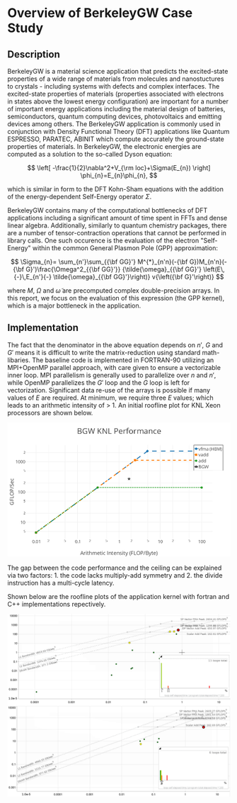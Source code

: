 # Overview of BerkeleyGW Case Study

## Description

BerkeleyGW is a material science application that predicts the excited-state properties of a wide range of materials from molecules and nanostuctures to
crystals - including systems with defects and complex interfaces. The excited-state properties of materials (properties associated with electrons in states
above the lowest energy configuration) are important for a number of important energy applications including the material design of batteries,
semiconductors, quantum computing devices, photovoltaics and emitting devices among others. The BerkeleyGW application is commonly used in
conjunction with Density Functional Theory (DFT) applications like Quantum ESPRESSO, PARATEC, ABINIT which compute accurately the ground-state properties of
materials. In BerkeleyGW, the electronic energies are computed as a solution to the so-called Dyson equation:

$$
\left[ -\frac{1}{2}\nabla^2+V_{\rm loc}+\Sigma(E_{n}) \right] \phi_{n}=E_{n}\phi_{n},
$$

which is similar in form to the DFT Kohn-Sham equations with the addition of the energy-dependent Self-Energy operator $\Sigma$.

BerkeleyGW contains many of the computational bottlenecks of DFT applications including a significant amount of time spent in FFTs and dense linear algebra.
Additionally, similarly to quantum chemistry packages, there are a number of tensor-contraction operations that cannot be performed in library calls. One such
occurence is the evaluation of the electron "Self-Energy" within the common General Plasmon Pole (GPP) approximation:

$$
\Sigma_{n}=
\sum_{n'}\sum_{{\bf GG}'}
M^{*}_{n'n}(-{\bf G})M_{n'n}(-{\bf G}')\frac{\Omega^2_{{\bf GG}'}}
{\tilde{\omega}_{{\bf GG}'}
\left(E\,{-}\,E_{n'}{-}
\tilde{\omega}_{{\bf GG}'}\right)}
v{\left({\bf G}'\right)}
$$

where $M$, $\Omega$ and $\tilde{\omega}$ are precomputed complex double-precision arrays. In this report, we focus on the evaluation of this expression (the GPP kernel), which is a
major bottleneck in the application.

## Implementation

The fact that the denominator in the above equation depends on $n'$, $G$ and $G'$ means it is difficult to write the matrix-reduction using standard
math-libaries. The baseline code is implemented in FORTRAN-90 utilizing an MPI+OpenMP parallel approach, with care given to ensure a vectorizable inner loop. MPI parallelism is
generally used to parallelize over $n$ and $n'$, while OpenMP parallelizes the $G'$ loop and the $G$ loop is left for vectorization. Significant data re-use of
the arrays is possible if many values of $E$ are required. At minimum, we require three $E$ values; which leads to an arithmetic intensity of > 1. An initial
roofline plot for KNL Xeon processors are shown below.

<center><img src="gwroofline.png" width=600></center>

The gap between the code performance and the ceiling can be explained via two factors: 1. the code lacks multiply-add symmetry and 2. the divide instruction has a
multi-cycle latency.

Shown below are the roofline plots of the application kernel with fortran and C++ implementations repectively.
<center><img src="gppKerFort_roofline.png" width=800></center>
<center><img src="gppKerCpp_roofline.png" width=800></center>
